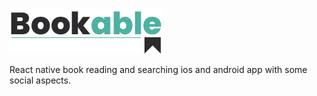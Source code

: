 ![#Bookable](https://raw.githubusercontent.com/salimregragui/bookable/master/logo-small.png?token=AJW3QKPYOS2UNJTDLZMZAUK7G3G5U)

React native book reading and searching ios and android app with some social aspects.
